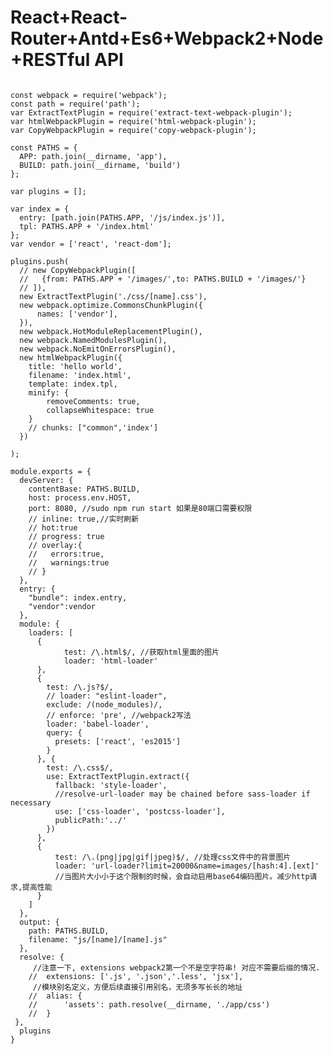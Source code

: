# React+React-Router+Antd+Es6+Webpack2+Node+RESTful API
<pre><code>
const webpack = require('webpack');
const path = require('path');
var ExtractTextPlugin = require('extract-text-webpack-plugin');
var htmlWebpackPlugin = require('html-webpack-plugin');
var CopyWebpackPlugin = require('copy-webpack-plugin');

const PATHS = {
  APP: path.join(__dirname, 'app'),
  BUILD: path.join(__dirname, 'build')
};

var plugins = [];

var index = {
  entry: [path.join(PATHS.APP, '/js/index.js')],
  tpl: PATHS.APP + '/index.html'
};
var vendor = ['react', 'react-dom'];

plugins.push(
  // new CopyWebpackPlugin([
  //   {from: PATHS.APP + '/images/',to: PATHS.BUILD + '/images/'}
  // ]),
  new ExtractTextPlugin('./css/[name].css'),
  new webpack.optimize.CommonsChunkPlugin({
      names: ['vendor'],
  }),
  new webpack.HotModuleReplacementPlugin(),
  new webpack.NamedModulesPlugin(),
  new webpack.NoEmitOnErrorsPlugin(),
  new htmlWebpackPlugin({
    title: 'hello world',
    filename: 'index.html',
    template: index.tpl,
    minify: {
        removeComments: true,
        collapseWhitespace: true
    }
    // chunks: ["common",'index']
  })

);

module.exports = {
  devServer: {
    contentBase: PATHS.BUILD,
    host: process.env.HOST,
    port: 8080, //sudo npm run start 如果是80端口需要权限
    // inline: true,//实时刷新
    // hot:true
    // progress: true
    // overlay:{
    //   errors:true,
    //   warnings:true
    // }
  },
  entry: {
    "bundle": index.entry,
    "vendor":vendor
  },
  module: {
    loaders: [
      {
            test: /\.html$/, //获取html里面的图片
            loader: 'html-loader'
      },
      {
        test: /\.js?$/,
        // loader: "eslint-loader",
        exclude: /(node_modules)/,
        // enforce: 'pre', //webpack2写法
        loader: 'babel-loader',
        query: {
          presets: ['react', 'es2015']
        }
      }, {
        test: /\.css$/,
        use: ExtractTextPlugin.extract({
          fallback: 'style-loader',
          //resolve-url-loader may be chained before sass-loader if necessary
          use: ['css-loader', 'postcss-loader'],
          publicPath:'../'
        })
      },
      {
          test: /\.(png|jpg|gif|jpeg)$/, //处理css文件中的背景图片
          loader: 'url-loader?limit=20000&name=images/[hash:4].[ext]'
          //当图片大小小于这个限制的时候，会自动启用base64编码图片。减少http请求,提高性能
      }
    ]
  },
  output: {
    path: PATHS.BUILD,
    filename: "js/[name]/[name].js"
  },
  resolve: {
     //注意一下, extensions webpack2第一个不是空字符串! 对应不需要后缀的情况.
    //  extensions: ['.js', '.json','.less', 'jsx'],
     //模块别名定义，方便后续直接引用别名，无须多写长长的地址
    //  alias: {
    //      'assets': path.resolve(__dirname, './app/css')
    //  }
 },
  plugins
}
</code></pre>
